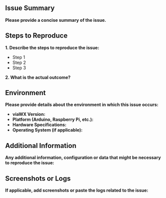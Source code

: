 ## Issue Summary

**Please provide a concise summary of the issue.**

## Steps to Reproduce

**1. Describe the steps to reproduce the issue:**
- Step 1
- Step 2
- Step 3

**2. What is the actual outcome?**

## Environment

**Please provide details about the environment in which this issue occurs:**
- **viaWX Version:**
- **Platform (Arduino, Raspberry Pi, etc.):**
- **Hardware Specifications:**
- **Operating System (if applicable):**

## Additional Information

**Any additional information, configuration or data that might be necessary to reproduce the issue:**

## Screenshots or Logs

**If applicable, add screenshots or paste the logs related to the issue:**